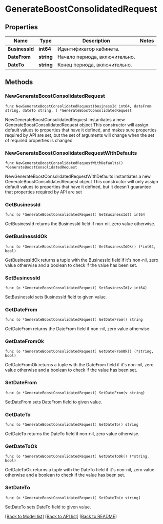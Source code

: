 # GenerateBoostConsolidatedRequest

## Properties

Name | Type | Description | Notes
------------ | ------------- | ------------- | -------------
**BusinessId** | **int64** | Идентификатор кабинета. | 
**DateFrom** | **string** | Начало периода, включительно. | 
**DateTo** | **string** | Конец периода, включительно. | 

## Methods

### NewGenerateBoostConsolidatedRequest

`func NewGenerateBoostConsolidatedRequest(businessId int64, dateFrom string, dateTo string, ) *GenerateBoostConsolidatedRequest`

NewGenerateBoostConsolidatedRequest instantiates a new GenerateBoostConsolidatedRequest object
This constructor will assign default values to properties that have it defined,
and makes sure properties required by API are set, but the set of arguments
will change when the set of required properties is changed

### NewGenerateBoostConsolidatedRequestWithDefaults

`func NewGenerateBoostConsolidatedRequestWithDefaults() *GenerateBoostConsolidatedRequest`

NewGenerateBoostConsolidatedRequestWithDefaults instantiates a new GenerateBoostConsolidatedRequest object
This constructor will only assign default values to properties that have it defined,
but it doesn't guarantee that properties required by API are set

### GetBusinessId

`func (o *GenerateBoostConsolidatedRequest) GetBusinessId() int64`

GetBusinessId returns the BusinessId field if non-nil, zero value otherwise.

### GetBusinessIdOk

`func (o *GenerateBoostConsolidatedRequest) GetBusinessIdOk() (*int64, bool)`

GetBusinessIdOk returns a tuple with the BusinessId field if it's non-nil, zero value otherwise
and a boolean to check if the value has been set.

### SetBusinessId

`func (o *GenerateBoostConsolidatedRequest) SetBusinessId(v int64)`

SetBusinessId sets BusinessId field to given value.


### GetDateFrom

`func (o *GenerateBoostConsolidatedRequest) GetDateFrom() string`

GetDateFrom returns the DateFrom field if non-nil, zero value otherwise.

### GetDateFromOk

`func (o *GenerateBoostConsolidatedRequest) GetDateFromOk() (*string, bool)`

GetDateFromOk returns a tuple with the DateFrom field if it's non-nil, zero value otherwise
and a boolean to check if the value has been set.

### SetDateFrom

`func (o *GenerateBoostConsolidatedRequest) SetDateFrom(v string)`

SetDateFrom sets DateFrom field to given value.


### GetDateTo

`func (o *GenerateBoostConsolidatedRequest) GetDateTo() string`

GetDateTo returns the DateTo field if non-nil, zero value otherwise.

### GetDateToOk

`func (o *GenerateBoostConsolidatedRequest) GetDateToOk() (*string, bool)`

GetDateToOk returns a tuple with the DateTo field if it's non-nil, zero value otherwise
and a boolean to check if the value has been set.

### SetDateTo

`func (o *GenerateBoostConsolidatedRequest) SetDateTo(v string)`

SetDateTo sets DateTo field to given value.



[[Back to Model list]](../README.md#documentation-for-models) [[Back to API list]](../README.md#documentation-for-api-endpoints) [[Back to README]](../README.md)


